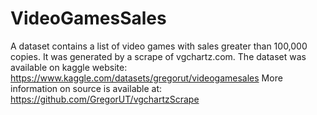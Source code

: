 # VideoGamesSales
A dataset contains a list of video games with sales greater than 100,000 copies. It was generated by a scrape of vgchartz.com. The dataset was available on kaggle website: https://www.kaggle.com/datasets/gregorut/videogamesales
More information on source is available at: https://github.com/GregorUT/vgchartzScrape
